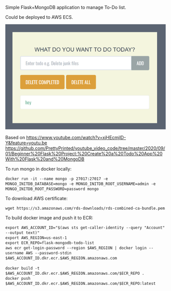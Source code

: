 Simple Flask+MongoDB application to manage To-Do list.

Could be deployed to AWS ECS.

![screenshot](flask-mongo-todo-list.png)

Based on https://www.youtube.com/watch?v=xjHEcmjlD-Y&feature=youtu.be  
https://github.com/PrettyPrinted/youtube_video_code/tree/master/2020/09/01/Beginner%20Flask%20Project:%20Create%20a%20Todo%20App%20With%20Flask%20and%20MongoDB


To run mongo in docker locally:
```
docker run -it --name mongo -p 27017:27017 -e MONGO_INITDB_DATABASE=mongo -e MONGO_INITDB_ROOT_USERNAME=admin -e MONGO_INITDB_ROOT_PASSWORD=password mongo
```

To download AWS certificate:

```
wget https://s3.amazonaws.com/rds-downloads/rds-combined-ca-bundle.pem
```

To build docker image and push it to ECR:
```
export AWS_ACCOUNT_ID="$(aws sts get-caller-identity --query "Account" --output text)" 
export AWS_REGION=us-east-1
export ECR_REPO=flask-mongodb-todo-list
aws ecr get-login-password --region $AWS_REGION | docker login --username AWS --password-stdin $AWS_ACCOUNT_ID.dkr.ecr.$AWS_REGION.amazonaws.com

docker build -t $AWS_ACCOUNT_ID.dkr.ecr.$AWS_REGION.amazonaws.com/$ECR_REPO .
docker push $AWS_ACCOUNT_ID.dkr.ecr.$AWS_REGION.amazonaws.com/$ECR_REPO:latest
```
